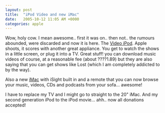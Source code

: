 ```yaml
---
layout: post
title:  "iPod Video and new iMac"
date:   2005-10-12 11:05 AM +0000
categories: apple
---
```

Wow, holy cow. I mean awesome.. first it was on.. then not.. the rumours abounded, were discarded and now it is here. The <a href="http://www.apple.com/ipod/ipod.html" target="new">Video iPod</a>. Apple shoots, it scores with another great appliance. You get to watch the shows in a little screen, or plug it into a TV. Great stuff! you can download music videos of course, at a reasonable fee (about ????1.89) but they are also saying that you can get shows like Lost (which I am completely addicted to by the way).


Also a new <a href="http://www.apple.com/imac/">iMac</a> with iSight built in and a remote that you can now browse your music, videos, CDs and podcasts from your sofa... awesome! 

I have to replace my TV and I might go to straight to the 20" iMac. And my second generation iPod to the iPod movie... ahh.. now all donations accepted!
